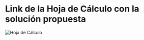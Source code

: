 # Link de la Hoja de Cálculo con la solución propuesta

![Hoja de Cálculo](https://docs.google.com/spreadsheets/d/1rz138ds6KVMRbnWtb49UUnra4PphDLoERTrUkkpO0-0/edit?usp=sharing)
